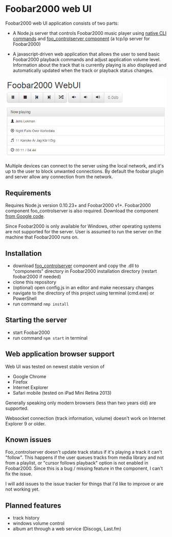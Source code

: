 # Foobar2000 web UI

Foobar2000 web UI application consists of two parts:

- A Node.js server that controls Foobar2000 music player using [native CLI commands](http://wiki.hydrogenaudio.org/index.php?title=Foobar2000:Commandline_Guide) and [foo_controlserver component](https://code.google.com/p/foo-controlserver/) (a tcp/ip server for Foobar2000)

- A javascript-driven web application that allows the user to send basic Foobar2000 playback commands and adjust application volume level. Information about the track that is currently playing is also displayed and automatically updated when the track or playback status changes.

![ScreenShot](/doc/screenshot.png)

Multiple devices can connect to the server using the local network, and it's up to the user to block unwanted connections. By default the foobar plugin and server allow any connection from the network.

## Requirements

Requires Node.js version 0.10.23+ and Foobar2000 v1+.
Foobar2000 component foo_controlserver is also required. Download the component [from Google code](https://code.google.com/p/foo-controlserver/downloads/list).

Since Foobar2000 is only available for Windows, other operating systems are not supported for the server. User is assumed to run the server on the machine that Foobar2000 runs on.

## Installation

- download [foo_controlserver](https://code.google.com/p/foo-controlserver/downloads/list) component and copy the .dll to "components" directory in Foobar2000 installation directory (restart foobar2000 if needed)
- clone this repository
- (optional) open config.js in an editor and make necessary changes
- navigate to the directory of this project using terminal (cmd.exe) or PowerShell
- run command `nmp install`

## Starting the server

- start Foobar2000
- run command `npm start` in terminal

## Web application browser support

Web UI was tested on newest stable version of
- Google Chrome
- Firefox
- Internet Explorer
- Safari mobile (tested on iPad Mini Retina 2013)

Generally speaking only modern browsers (less than two years old) are supported.

Websocket connection (track information, volume) doesn't work on Internet Explorer 9 or older.

## Known issues

Foo_controlserver doesn't update track status if it's playing a track it can't "follow". This happens if the user queues tracks from media library and not from a playlist, or "cursor follows playback" option is not enabled in Foobar2000. Since this is a bug / missing feature in the component, I can't fix the issue.

I will add issues to the issue tracker for things that I'd like to improve or are not working yet.

## Planned features

- track history
- windows volume control
- album art through a web service (Discogs, Last.fm)
